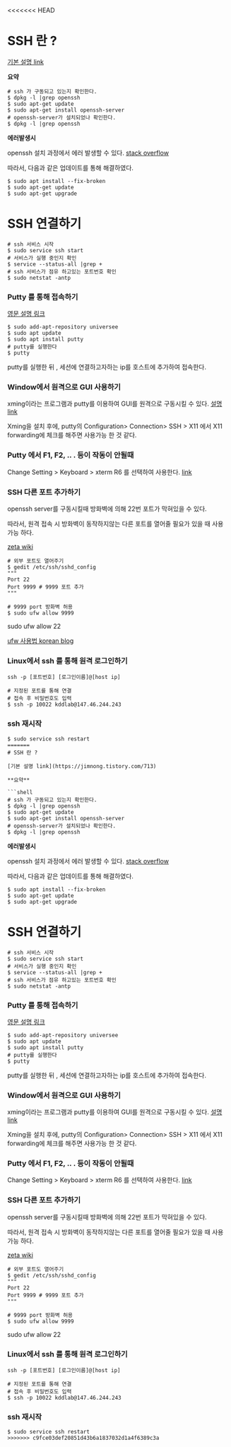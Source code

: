 <<<<<<< HEAD
# SSH 란 ?

[기본 설명 link](https://jimnong.tistory.com/713)

**요약**

```shell
# ssh 가 구동되고 있는지 확인한다.
$ dpkg -l |grep openssh
$ sudo apt-get update 
$ sudo apt-get install openssh-server
# openssh-server가 설치되었나 확인한다.
$ dpkg -l |grep openssh
```



**에러발생시**

openssh  설치 과정에서 에러 발생할 수 있다. [stack overflow](https://askubuntu.com/questions/914428/unmet-dependencies-when-trying-to-install-r-base/965162)

따라서,  다음과 같은 업데이트를 통해 해결하였다. 

```shell
$ sudo apt install --fix-broken
$ sudo apt-get update
$ sudo apt-get upgrade
```

# SSH 연결하기

```shell
# ssh 서비스 시작
$ sudo service ssh start
# 서비스가 실행 중인지 확인
$ service --status-all |grep +
# ssh 서비스가 점유 하고있는 포트번호 확인
$ sudo netstat -antp
```



### Putty 를 통해 접속하기

[영문 설명 링크](https://itsfoss.com/putty-linux/)

```shell
$ sudo add-apt-repository universee
$ sudo apt update
$ sudo apt install putty
# putty를 실행한다
$ putty
```

putty를 실행한 뒤 , 세션에 연결하고자하는 ip를 호스트에 추가하여 접속한다.



### Window에서 원격으로 GUI 사용하기

xming이라는 프로그램과 putty를 이용하여 GUI를 원격으로 구동시킬 수 있다. [설명 link](https://talkingaboutme.tistory.com/entry/Linux-X11-Forwarding-using-PuTTY)

 Xming을 설치 후에, putty의 Configuration> Connection>  SSH > X11 에서 X11 forwarding에 체크를 해주면 사용가능 한 것 같다.



### Putty 에서 F1, F2, .. . 등이 작동이 안될때

Change Setting > Keyboard > xterm R6 를 선택하여 사용한다. [link](https://ttend.tistory.com/274)



###  SSH 다른 포트 추가하기

openssh server를 구동시킬때 방화벽에 의해 22번 포트가 막혀있을 수 있다.

따라서,  원격 접속 시 방화벽이 동작하지않는 다른 포트를 열어줄 필요가 있을 때 사용 가능 하다.

[zeta wiki](https://zetawiki.com/wiki/SSH_%ED%8F%AC%ED%8A%B8_%EC%B6%94%EA%B0%80%ED%95%98%EA%B8%B0)

```shell
# 외부 포트도 열어주기
$ gedit /etc/ssh/sshd_config
"""
Port 22 
Port 9999 # 9999 포트 추가
"""

# 9999 port 방화벽 허용 
$ sudo ufw allow 9999
```

sudo ufw allow 22

[ufw 사용법 korean blog](https://webdir.tistory.com/206)



### Linux에서 ssh 를 통해 원격 로그인하기

`ssh -p [포트번호] [로그인이름]@[host ip]`

```shell
# 지정된 포트를 통해 연결
# 접속 후 비밀번호도 입력
$ ssh -p 10022 kddlab@147.46.244.243
```



### ssh 재시작

```shell
$ sudo service ssh restart
=======
# SSH 란 ?

[기본 설명 link](https://jimnong.tistory.com/713)

**요약**

```shell
# ssh 가 구동되고 있는지 확인한다.
$ dpkg -l |grep openssh
$ sudo apt-get update 
$ sudo apt-get install openssh-server
# openssh-server가 설치되었나 확인한다.
$ dpkg -l |grep openssh
```



**에러발생시**

openssh  설치 과정에서 에러 발생할 수 있다. [stack overflow](https://askubuntu.com/questions/914428/unmet-dependencies-when-trying-to-install-r-base/965162)

따라서,  다음과 같은 업데이트를 통해 해결하였다. 

```shell
$ sudo apt install --fix-broken
$ sudo apt-get update
$ sudo apt-get upgrade
```



# SSH 연결하기

```shell
# ssh 서비스 시작
$ sudo service ssh start
# 서비스가 실행 중인지 확인
$ service --status-all |grep +
# ssh 서비스가 점유 하고있는 포트번호 확인
$ sudo netstat -antp
```



### Putty 를 통해 접속하기

[영문 설명 링크](https://itsfoss.com/putty-linux/)

```shell
$ sudo add-apt-repository universee
$ sudo apt update
$ sudo apt install putty
# putty를 실행한다
$ putty
```

putty를 실행한 뒤 , 세션에 연결하고자하는 ip를 호스트에 추가하여 접속한다.



### Window에서 원격으로 GUI 사용하기

xming이라는 프로그램과 putty를 이용하여 GUI를 원격으로 구동시킬 수 있다. [설명 link](https://talkingaboutme.tistory.com/entry/Linux-X11-Forwarding-using-PuTTY)

 Xming을 설치 후에, putty의 Configuration> Connection>  SSH > X11 에서 X11 forwarding에 체크를 해주면 사용가능 한 것 같다.



### Putty 에서 F1, F2, .. . 등이 작동이 안될때

Change Setting > Keyboard > xterm R6 를 선택하여 사용한다. [link](https://ttend.tistory.com/274)



###  SSH 다른 포트 추가하기

openssh server를 구동시킬때 방화벽에 의해 22번 포트가 막혀있을 수 있다.

따라서,  원격 접속 시 방화벽이 동작하지않는 다른 포트를 열어줄 필요가 있을 때 사용 가능 하다.

[zeta wiki](https://zetawiki.com/wiki/SSH_%ED%8F%AC%ED%8A%B8_%EC%B6%94%EA%B0%80%ED%95%98%EA%B8%B0)

```shell
# 외부 포트도 열어주기
$ gedit /etc/ssh/sshd_config
"""
Port 22 
Port 9999 # 9999 포트 추가
"""

# 9999 port 방화벽 허용 
$ sudo ufw allow 9999
```

sudo ufw allow 22



### Linux에서 ssh 를 통해 원격 로그인하기

`ssh -p [포트번호] [로그인이름]@[host ip]`

```shell
# 지정된 포트를 통해 연결
# 접속 후 비밀번호도 입력
$ ssh -p 10022 kddlab@147.46.244.243
```



### ssh 재시작

```shell
$ sudo service ssh restart
>>>>>>> c9fce03def20851d43b6a1837032d1a4f6389c3a
```